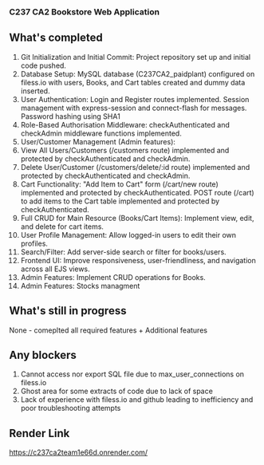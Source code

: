 ### C237 CA2 Bookstore Web Application

## What's completed
1. Git Initialization and Initial Commit: Project repository set up and initial code pushed.
2. Database Setup: MySQL database (C237CA2_paidplant) configured on filess.io with users, Books, and Cart tables created and dummy data inserted.
3. User Authentication:
    Login and Register routes implemented.
    Session management with express-session and connect-flash for messages.
    Password hashing using SHA1
4. Role-Based Authorisation Middleware: checkAuthenticated and checkAdmin middleware functions implemented.
5. User/Customer Management (Admin features):
6. View All Users/Customers (/customers route) implemented and protected by checkAuthenticated and checkAdmin.
7. Delete User/Customer (/customers/delete/:id route) implemented and protected by checkAuthenticated and checkAdmin.
8. Cart Functionality:
    "Add Item to Cart" form (/cart/new route) implemented and protected by checkAuthenticated.
    POST route (/cart) to add items to the Cart table implemented and protected by checkAuthenticated.
9. Full CRUD for Main Resource (Books/Cart Items): Implement view, edit, and delete for cart items.
10. User Profile Management: Allow logged-in users to edit their own profiles.
11. Search/Filter: Add server-side search or filter for books/users.
12. Frontend UI: Improve responsiveness, user-friendliness, and navigation across all EJS views.
13. Admin Features: Implement CRUD operations for Books.
14. Admin Features: Stocks managment

## What's still in progress

None - comeplted all required features + Additional features
## Any blockers
1. Cannot access nor export SQL file due to max_user_connections on filess.io
2. Ghost area for some extracts of code due to lack of space 
3. Lack of experience with filess.io and github leading to inefficiency and poor troubleshooting attempts 

## Render Link
https://c237ca2team1e66d.onrender.com/